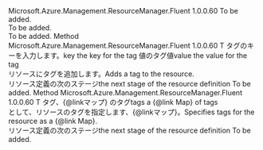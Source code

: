<Type Name="IDefinitionWithTags&lt;T&gt;" FullName="Microsoft.Azure.Management.ResourceManager.Fluent.Core.Resource.Definition.IDefinitionWithTags&lt;T&gt;">
  <TypeSignature Language="C#" Value="public interface IDefinitionWithTags&lt;T&gt;" />
  <TypeSignature Language="ILAsm" Value=".class public interface auto ansi abstract IDefinitionWithTags`1&lt;T&gt;" />
  <TypeSignature Language="DocId" Value="T:Microsoft.Azure.Management.ResourceManager.Fluent.Core.Resource.Definition.IDefinitionWithTags`1" />
  <TypeSignature Language="VB.NET" Value="Public Interface IDefinitionWithTags(Of T)" />
  <TypeSignature Language="F#" Value="type IDefinitionWithTags&lt;'T&gt; = interface" />
  <AssemblyInfo>
    <AssemblyName>Microsoft.Azure.Management.ResourceManager.Fluent</AssemblyName>
    <AssemblyVersion>1.0.0.60</AssemblyVersion>
  </AssemblyInfo>
  <TypeParameters>
    <TypeParameter Name="T" />
  </TypeParameters>
  <Interfaces />
  <Docs>
    <typeparam name="T">To be added.</typeparam>
    <summary>To be added.</summary>
    <remarks>To be added.</remarks>
  </Docs>
  <Members>
    <Member MemberName="WithTag">
      <MemberSignature Language="C#" Value="public T WithTag (string key, string value);" />
      <MemberSignature Language="ILAsm" Value=".method public hidebysig newslot virtual instance !T WithTag(string key, string value) cil managed" />
      <MemberSignature Language="DocId" Value="M:Microsoft.Azure.Management.ResourceManager.Fluent.Core.Resource.Definition.IDefinitionWithTags`1.WithTag(System.String,System.String)" />
      <MemberSignature Language="VB.NET" Value="Public Function WithTag (key As String, value As String) As T" />
      <MemberSignature Language="F#" Value="abstract member WithTag : string * string -&gt; 'T" Usage="iDefinitionWithTags.WithTag (key, value)" />
      <MemberType>Method</MemberType>
      <AssemblyInfo>
        <AssemblyName>Microsoft.Azure.Management.ResourceManager.Fluent</AssemblyName>
        <AssemblyVersion>1.0.0.60</AssemblyVersion>
      </AssemblyInfo>
      <ReturnValue>
        <ReturnType>T</ReturnType>
      </ReturnValue>
      <Parameters>
        <Parameter Name="key" Type="System.String" />
        <Parameter Name="value" Type="System.String" />
      </Parameters>
      <Docs>
        <param name="key"><span data-ttu-id="a349b-101">タグのキーを入力します。</span><span class="sxs-lookup"><span data-stu-id="a349b-101">key the key for the tag</span></span></param>
        <param name="value"><span data-ttu-id="a349b-102">値のタグ値</span><span class="sxs-lookup"><span data-stu-id="a349b-102">value the value for the tag</span></span></param>
        <summary>
            <span data-ttu-id="a349b-103">リソースにタグを追加します。</span><span class="sxs-lookup"><span data-stu-id="a349b-103">Adds a tag to the resource.</span></span>
            </summary>
        <returns><span data-ttu-id="a349b-104">リソース定義の次のステージ</span><span class="sxs-lookup"><span data-stu-id="a349b-104">the next stage of the resource definition</span></span></returns>
        <remarks>To be added.</remarks>
      </Docs>
    </Member>
    <Member MemberName="WithTags">
      <MemberSignature Language="C#" Value="public T WithTags (System.Collections.Generic.IDictionary&lt;string,string&gt; tags);" />
      <MemberSignature Language="ILAsm" Value=".method public hidebysig newslot virtual instance !T WithTags(class System.Collections.Generic.IDictionary`2&lt;string, string&gt; tags) cil managed" />
      <MemberSignature Language="DocId" Value="M:Microsoft.Azure.Management.ResourceManager.Fluent.Core.Resource.Definition.IDefinitionWithTags`1.WithTags(System.Collections.Generic.IDictionary{System.String,System.String})" />
      <MemberSignature Language="VB.NET" Value="Public Function WithTags (tags As IDictionary(Of String, String)) As T" />
      <MemberSignature Language="F#" Value="abstract member WithTags : System.Collections.Generic.IDictionary&lt;string, string&gt; -&gt; 'T" Usage="iDefinitionWithTags.WithTags tags" />
      <MemberType>Method</MemberType>
      <AssemblyInfo>
        <AssemblyName>Microsoft.Azure.Management.ResourceManager.Fluent</AssemblyName>
        <AssemblyVersion>1.0.0.60</AssemblyVersion>
      </AssemblyInfo>
      <ReturnValue>
        <ReturnType>T</ReturnType>
      </ReturnValue>
      <Parameters>
        <Parameter Name="tags" Type="System.Collections.Generic.IDictionary&lt;System.String,System.String&gt;" />
      </Parameters>
      <Docs>
        <param name="tags"><span data-ttu-id="a349b-105">タグ、{@linkマップ} のタグ</span><span class="sxs-lookup"><span data-stu-id="a349b-105">tags a {@link Map} of tags</span></span></param>
        <summary>
            <span data-ttu-id="a349b-106">として、リソースのタグを指定します、{@linkマップ}。</span><span class="sxs-lookup"><span data-stu-id="a349b-106">Specifies tags for the resource as a {@link Map}.</span></span>
            </summary>
        <returns><span data-ttu-id="a349b-107">リソース定義の次のステージ</span><span class="sxs-lookup"><span data-stu-id="a349b-107">the next stage of the resource definition</span></span></returns>
        <remarks>To be added.</remarks>
      </Docs>
    </Member>
  </Members>
</Type>
